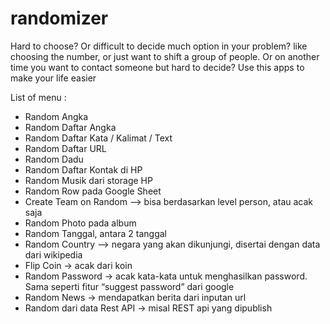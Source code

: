 # randomizer

Hard to choose? Or difficult to decide much option in your problem?  like choosing the number, or just want to shift a group of people.  Or on another time you want to contact someone but hard to decide?  Use this apps to make your life easier  

List of menu :  
- Random Angka
- Random Daftar Angka
- Random Daftar Kata / Kalimat / Text
- Random Daftar URL
- Random Dadu
- Random Daftar Kontak di HP
- Random Musik dari storage HP
- Random Row pada Google Sheet
- Create Team on Random —> bisa berdasarkan level person, atau acak saja
- Random Photo pada album
- Random Tanggal, antara 2 tanggal
- Random Country —> negara yang akan dikunjungi, disertai dengan data dari wikipedia
- Flip Coin → acak dari koin
- Random Password → acak kata-kata untuk menghasilkan password. Sama seperti fitur “suggest password” dari google
- Random News → mendapatkan berita dari inputan url
- Random dari data Rest API → misal REST api yang dipublish